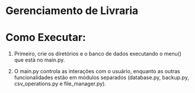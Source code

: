 # Gerenciamento de Livraria

# Como Executar:

1. Primeiro, crie os diretórios e o banco de dados executando o menu() que está no main.py.
   
2. O main.py controla as interações com o usuário, enquanto as outras funcionalidades estão em módulos separados (database.py, backup.py, csv_operations.py e file_manager.py).
